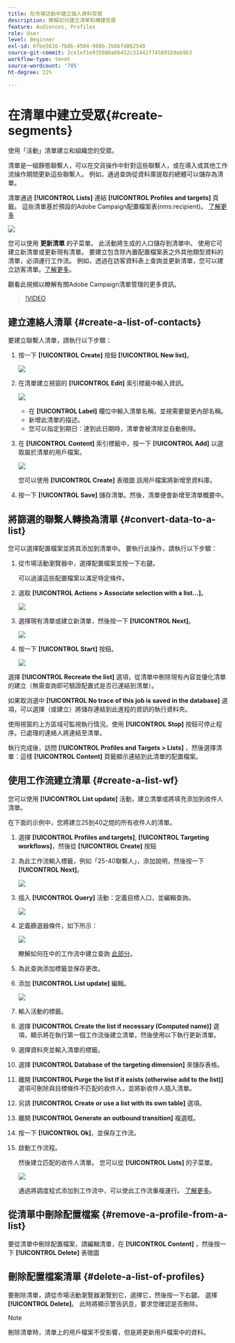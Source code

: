 ```yaml
---
title: 在市場活動中建立個人資料受眾
description: 瞭解如何建立清單和構建受眾
feature: Audiences, Profiles
role: User
level: Beginner
exl-id: 6fbe5616-7b8b-4504-988b-2bbbfd062548
source-git-commit: 2ce1ef1e935080a66452c31442f745891b9ab9b3
workflow-type: tm+mt
source-wordcount: '785'
ht-degree: 22%

---
```


# 在清單中建立受眾{#create-segments}

使用「活動」清單建立和組織您的受眾。

清單是一組靜態聯繫人，可以在交貨操作中針對這些聯繫人，或在導入或其他工作流操作期間更新這些聯繫人。 例如，通過查詢從資料庫提取的總體可以儲存為清單。

清單通過 **[!UICONTROL Lists]** 連結 **[!UICONTROL Profiles and targets]** 頁籤。 這些清單基於預設的Adobe Campaign配置檔案表(nms:recipient)。 [了解更多](../dev/datamodel.md#ootb-profiles.md)

![](assets/list-dashboard.png)

您可以使用 **更新清單** 的子菜單。 此活動將生成的人口儲存到清單中。 使用它可建立新清單或更新現有清單。 要建立包含除內置配置檔案表之外其他類型資料的清單，必須運行工作流。 例如，透過在訪客資料表上查詢並更新清單，您可以建立訪客清單。[了解更多](#create-a-list-wf)。

觀看此視頻以瞭解有關Adobe Campaign清單管理的更多資訊。

>[!VIDEO](https://video.tv.adobe.com/v/334909?quality=12)


## 建立連絡人清單 {#create-a-list-of-contacts}

要建立聯繫人清單，請執行以下步驟：

1. 按一下 **[!UICONTROL Create]** 按鈕 **[!UICONTROL New list]**。

   ![](assets/new-list.png)

1. 在清單建立視窗的 **[!UICONTROL Edit]** 索引標籤中輸入資訊。

   ![](assets/list-details.png)

   * 在 **[!UICONTROL Label]** 欄位中輸入清單名稱，並視需要變更內部名稱。
   * 新增此清單的描述。
   * 您可以指定到期日：達到此日期時，清單會被清除並自動刪除。


1. 在 **[!UICONTROL Content]** 索引標籤中，按一下 **[!UICONTROL Add]** 以選取屬於清單的用戶檔案。

   ![](assets/add-profiles-to-a-list.png)

   您可以使用 **[!UICONTROL Create]** 表徵圖 該用戶檔案將新增至資料庫。

1. 按一下 **[!UICONTROL Save]** 儲存清單。然後，清單便會新增至清單概要中。


## 將篩選的聯繫人轉換為清單 {#convert-data-to-a-list}

您可以選擇配置檔案並將其添加到清單中。 要執行此操作，請執行以下步驟：

1. 從市場活動瀏覽器中，選擇配置檔案並按一下右鍵。

   可以過濾這些配置檔案以滿足特定條件。

1. 選取 **[!UICONTROL Actions > Associate selection with a list...]**。

   ![](assets/add-selection-to-a-list.png)

1. 選擇現有清單或建立新清單，然後按一下 **[!UICONTROL Next]**。

   ![](assets/select-the-list.png)

1. 按一下 **[!UICONTROL Start]** 按鈕。

   ![](assets/record-a-list.png)

選擇 **[!UICONTROL Recreate the list]** 選項，從清單中刪除現有內容並優化清單的建立（無需查詢即可驗證配置式是否已連結到清單）。

如果取消選中 **[!UICONTROL No trace of this job is saved in the database]** 選項，可以選擇（或建立）將儲存連結到此進程的資訊的執行資料夾。

使用視窗的上方區域可監視執行情況。使用 **[!UICONTROL Stop]** 按鈕可停止程序。已處理的連絡人將連結至清單。

執行完成後，訪問 **[!UICONTROL Profiles and Targets > Lists]** ，然後選擇清單：這樣 **[!UICONTROL Content]** 頁籤顯示連結到此清單的配置檔案。


## 使用工作流建立清單  {#create-a-list-wf}

您可以使用 **[!UICONTROL List update]** 活動，建立清單或將填充添加到收件人清單。

在下面的示例中，您將建立25到40之間的所有收件人的清單。

1. 選擇 **[!UICONTROL Profiles and targets]**, **[!UICONTROL Targeting workflows]**，然後從 **[!UICONTROL Create]** 按鈕
1. 為此工作流輸入標籤，例如「25-40聯繫人」，添加說明，然後按一下 **[!UICONTROL Next]**。

   ![](assets/targeting-wf-sample.png)

1. 插入 **[!UICONTROL Query]** 活動：定義目標人口，並編輯查詢。

   ![](assets/targeting-wf-edit-query.png)

1. 定義篩選器條件，如下所示：

   ![](assets/targeting-wf-age-filter.png)

   瞭解如何在中的工作流中建立查詢 [此部分](https://experienceleague.adobe.com/docs/campaign/automation/workflows/wf-activities/targeting-activities/query.html)。

1. 為此查詢添加標籤並保存更改。
1. 添加 **[!UICONTROL List update]** 編輯。

   ![](assets/list-update-activity.png)

1. 輸入活動的標籤。
1. 選擇 **[!UICONTROL Create the list if necessary (Computed name)]** 選項，顯示將在執行第一個工作流後建立清單，然後使用以下執行更新清單。
1. 選擇資料夾並輸入清單的標籤。
1. 選擇 **[!UICONTROL Database of the targeting dimension]** 來儲存表格。
1. 離開 **[!UICONTROL Purge the list if it exists (otherwise add to the list)]** 選項可刪除與目標條件不匹配的收件人，並將新收件人插入清單。
1. 另請 **[!UICONTROL Create or use a list with its own table]** 選項。
1. 離開 **[!UICONTROL Generate an outbound transition]** 複選框。
1. 按一下 **[!UICONTROL Ok]**，並保存工作流。
1. 啟動工作流程。

   然後建立匹配的收件人清單。 您可以從 **[!UICONTROL Lists]** 的子菜單。

   ![](assets/access-new-list.png)

   通過將調度程式添加到工作流中，可以使此工作流重複運行。 [了解更多](https://experienceleague.adobe.com/docs/campaign/automation/workflows/wf-activities/flow-control-activities/scheduler.html)。

## 從清單中刪除配置檔案 {#remove-a-profile-from-a-list}

要從清單中刪除配置檔案，請編輯清單，在 **[!UICONTROL Content]** ，然後按一下 **[!UICONTROL Delete]** 表徵圖

## 刪除配置檔案清單 {#delete-a-list-of-profiles}

要刪除清單，請從市場活動瀏覽器瀏覽到它，選擇它，然後按一下右鍵。 選擇 **[!UICONTROL Delete]**。 此時將顯示警告訊息，要求您確認是否刪除。

>[!NOTE]
>
>刪除清單時，清單上的用戶檔案不受影響，但是將更新用戶檔案中的資料。
